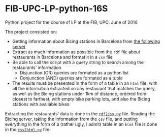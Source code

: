 # FIB-UPC-LP-python-16S

Python project for the course of LP at the FIB, UPC. June of 2016

The project consisted on:

- Getting information about Bicing stations in Barcelona from [the following server](http://wservice.viabicing.cat/v1/getstations.php?v=1)
- Extract as much information as possible from the `rdf` file about restaurants in Barcelona and format it in a `csv` file
- Be able to call the script with a query string to search among the restaurants' information
  - Disjunction (OR) queries are formated as a python list
  - Conjunction (AND) queries are formated as a tuple
- The results must be presented in the form of a table in an `html` file, with all the information extracted on any restaurant that matches the query, as well as the Bicing stations under 1km of distance, ordered from closest to farthest, with empty bike parking lots, and also the Bicing stations with available bikes

Extracting the restaurants' data is done in the [`rdf2csv.py`](../master/rdf2csv.py) file. Reading the Bicing server, taking the information from the `csv` file, and putting everything in the form of a (rather ugly, I admit) table in an `html` file is done in the [`csv2html.py`](../master/csv2html.py) file.
